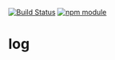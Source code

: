 [![Build Status](https://travis-ci.org/mugos/log.svg?branch=master)](https://travis-ci.org/mugos/log)
[![npm module](https://badge.fury.io/js/mugos-log.svg)](https://www.npmjs.org/package/mugos/log)

# log
